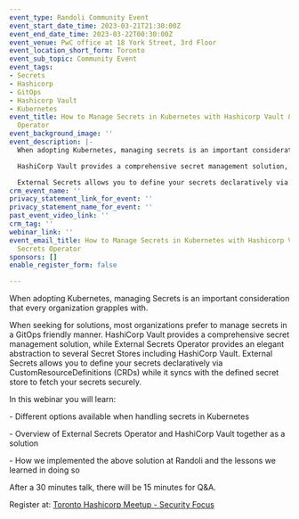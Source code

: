 ```yaml
---
event_type: Randoli Community Event
event_start_date_time: 2023-03-21T21:30:00Z
event_end_date_time: 2023-03-22T00:30:00Z
event_venue: PwC office at 18 York Street, 3rd Floor
event_location_short_form: Toronto
event_sub_topic: Community Event
event_tags:
- Secrets
- Hashicorp
- GitOps
- Hashicorp Vault
- Kubernetes
event_title: How to Manage Secrets in Kubernetes with Hashicorp Vault & External Secrets
  Operator
event_background_image: ''
event_description: |-
  When adopting Kubernetes, managing secrets is an important consideration that every organization grapples with. When seeking for solutions, most organizations prefer to manage secrets in a GitOps friendly manner.

  HashiCorp Vault provides a comprehensive secret management solution, while External Secrets Operator provides an elegant abstraction to several Secret Stores including HashiCorp Vault.

  External Secrets allows you to define your secrets declaratively via CustomResourceDefinitions (CRDs) while it syncs with the defined secret store to fetch your secrets securely.
crm_event_name: ''
privacy_statement_link_for_event: ''
privacy_statement_name_for_event: ''
past_event_video_link: ''
crm_tag: ''
webinar_link: ''
event_email_title: How to Manage Secrets in Kubernetes with Hashicorp Vault & External
  Secrets Operator
sponsors: []
enable_register_form: false

---
```

When adopting Kubernetes, managing Secrets is an important consideration that every organization grapples with. 

When seeking for solutions, most organizations prefer to manage secrets in a GitOps friendly manner. HashiCorp Vault provides a comprehensive secret management solution, while External Secrets Operator provides an elegant abstraction to several Secret Stores including HashiCorp Vault. External Secrets allows you to define your secrets declaratively via CustomResourceDefinitions (CRDs) while it syncs with the defined secret store to fetch your secrets securely. 

In this webinar you will learn: 

\- Different options available when handling secrets in Kubernetes 

\- Overview of External Secrets Operator and HashiCorp Vault together as a solution 

\- How we implemented the above solution at Randoli and the lessons we learned in doing so

After a 30 minutes talk, there will be 15 minutes for Q&A. 

Register at: [Toronto Hashicorp Meetup - Security Focus](https://www.meetup.com/toronto-hashicorp-user-group/events/291293444/ "Hashicorp Meetup - Security Focus")